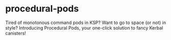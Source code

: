 # procedural-pods
Tired of monotonous command pods in KSP? Want to go to space (or not) in style? Introducing Procedural Pods, your one-click solution to fancy Kerbal canisters!
